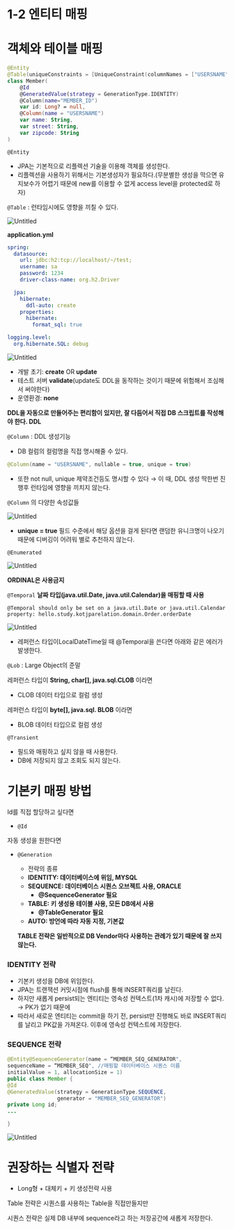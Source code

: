 # 1-2 엔티티 매핑

# 객체와 테이블 매핑

```kotlin
@Entity
@Table(uniqueConstraints = [UniqueConstraint(columnNames = ["USERSNAME"])])
class Member(
    @Id
    @GeneratedValue(strategy = GenerationType.IDENTITY)
    @Column(name="MEMBER_ID")
    var id: Long? = null,
    @Column(name = "USERSNAME")
    var name: String,
    var street: String,
    var zipcode: String
)
```

`@Entity`

- JPA는 기본적으로 리플렉션 기술을 이용해 객체를 생성한다.
- 리플렉션을 사용하기 위해서는 기본생성자가 필요하다.(무분별한 생성을 막으면 유지보수가 어렵기 때문에 new를 이용할 수 없게 access level을 protected로 하자)

`@Table` : 런타임시에도 영향을 끼칠 수 있다.

![Untitled](https://s3-us-west-2.amazonaws.com/secure.notion-static.com/a7a61de5-7578-4c1e-8402-2eddafa75d7f/Untitled.png)

**application.yml**

```yaml
spring:
  datasource:
    url: jdbc:h2:tcp://localhost/~/test;
    username: sa
    password: 1234
    driver-class-name: org.h2.Driver

  jpa:
    hibernate:
      ddl-auto: create
    properties:
      hibernate:
        format_sql: true

logging.level:
  org.hibernate.SQL: debug
```

![Untitled](https://s3-us-west-2.amazonaws.com/secure.notion-static.com/f1b42d07-dfe6-4bc8-80d8-6b99ec7e7c8b/Untitled.png)

- 개발 초기: **create** OR **update**
- 테스트 서버 **validate**(update도 DDL을 동작하는 것이기 때문에 위험해서 조심해서 써야한다)
- 운영환경: **none**

**DDL을 자동으로 만들어주는 편리함이 있지만, 잘 다듬어서 직접 DB 스크립트를 작성해야 한다. DDL**

`@Column` : DDL 생성기능

- DB 컬럼의 컬럼명을 직접 명시해줄 수 있다.

```kotlin
@Column(name = "USERSNAME", nullable = true, unique = true)
```

- 또한 not null, unique 제약조건등도 명시할 수 있다 → 이 때, DDL 생성 딱한번 진행후 런타임에 영향을 끼치지 않는다.

`@Column` 의 다양한 속성값들

![Untitled](https://s3-us-west-2.amazonaws.com/secure.notion-static.com/3b7a12e5-8451-464c-b688-8d598c8c760b/Untitled.png)

- **unique = true** 필드 수준에서 해당 옵션을 걸게 된다면 랜덤한 유니크명이 나오기 때문에 디버깅이 어려워 별로 추천하지 않는다.

`@Enumerated`

![Untitled](https://s3-us-west-2.amazonaws.com/secure.notion-static.com/266dd429-1c37-40b0-a321-e7b292577385/Untitled.png)

**ORDINAL은 사용금지**

`@Temporal` ****날짜 타입(java.util.Date, java.util.Calendar)을 매핑할 때 사용****

```
@Temporal should only be set on a java.util.Date or java.util.Calendar property: hello.study.kotjparelation.domain.Order.orderDate
```

![Untitled](https://s3-us-west-2.amazonaws.com/secure.notion-static.com/9b53344f-3efd-4a11-805a-5b8b5282ba02/Untitled.png)

- 레퍼런스 타입이LocalDateTime일 때 @Temporal을 쓴다면 아래와 같은 에러가 발생한다.

`@Lob` : Large Object의 준말

레퍼런스 타입이 ****String, char[], java.sql.CLOB**** 이라면

- CLOB 데이터 타입으로 컬럼 생성

레퍼런스 타입이 ****byte[], java.sql. BLOB**** 이라면

- BLOB 데이터 타입으로 컬럼 생성

`@Transient`

- 필드와 매핑하고 싶지 않을 때 사용한다.
- DB에 저장되지 않고 조회도 되지 않는다.

# 기본키 매핑 방법

Id를 직접 할당하고 싶다면 

- `@Id`

자동 생성을 원한다면

- `@Generation`
    - 전략의 종류
    - ****IDENTITY: 데이터베이스에 위임, MYSQL****
    - ****SEQUENCE: 데이터베이스 시퀀스 오브젝트 사용, ORACLE****
        - **@SequenceGenerator 필요**
    - ****TABLE: 키 생성용 테이블 사용, 모든 DB에서 사용****
        - **@TableGenerator 필요**
    - ****AUTO: 방언에 따라 자동 지정, 기본값****
    
    **TABLE 전략은 일반적으로 DB Vendor마다 사용하는 관례가 있기 때문에 잘 쓰지 않는다.**
    

### IDENTITY 전략

- 기본키 생성을 DB에 위임한다.
- JPA는 트랜잭션 커밋시점에 flush를 통해 INSERT쿼리를 날린다.
- 하지만 새롭게 persist되는 엔티티는 영속성 컨텍스트(1차 캐시)에 저장할 수 없다. → PK가 없기 때문에
- 따라서 새로운 엔티티는 commit을 하기 전, persist만 진행해도 바로 INSERT쿼리를 날리고 PK값을 가져온다. 이후에 영속성 컨텍스트에 저장한다.

### SEQUENCE 전략

```java
@Entity@SequenceGenerator(name = “MEMBER_SEQ_GENERATOR",
sequenceName = “MEMBER_SEQ", //매핑할 데이터베이스 시퀀스 이름
initialValue = 1, allocationSize = 1)
public class Member {
@Id 
@GeneratedValue(strategy = GenerationType.SEQUENCE,
				generator = "MEMBER_SEQ_GENERATOR")
private Long id;
...

}
```

![Untitled](https://s3-us-west-2.amazonaws.com/secure.notion-static.com/8ff96a1a-4661-4d2c-ab6d-014058123db8/Untitled.png)

# 권장하는 식별자 전략

- Long형 + 대체키 + 키 생성전략 사용

Table 전략은 시퀀스를 사용하는 Table을 직접만들지만

시퀀스 전략은 실제 DB 내부에 sequence라고 하는 저장공간에 새롭게 저장한다.